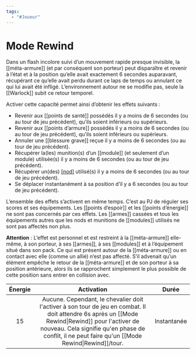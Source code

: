 ```yaml
---
tags:
  - "#Joueur"
---
```

# Mode Rewind

Dans un flash incolore suivi d’un mouvement rapide presque invisible, la [[méta-armure]] (et par conséquent son porteur) peut disparaître et revenir à l’état et à la position qu’elle avait exactement 6 secondes auparavant, récupérant ce qu’elle avait perdu durant ce laps de temps ou annulant ce qui lui avait été infligé. L’environnement autour ne se modifie pas, seule la [[Warlock]] subit ce retour temporel.

Activer cette capacité permet ainsi d’obtenir les effets suivants :

- Revenir aux [[points de santé]] possédés il y a moins de 6 secondes (ou au tour de jeu précédent), qu’ils soient inférieurs ou supérieurs.
- Revenir aux [[points d’armure]] possédés il y a moins de 6 secondes (ou au tour de jeu précédent), qu’ils soient inférieurs ou supérieurs.
- Annuler une [[blessure grave]] reçue il y a moins de 6 secondes (ou au tour de jeu précédent).
- Récupérer la(les) munition(s) d’un [[module]] (et seulement d’un module) utilisée(s) il y a moins de 6 secondes (ou au tour de jeu précédent).
- Récupérer un(des) [[nod]](s) utilisé(s) il y a moins de 6 secondes (ou au tour de jeu précédent).
- Se déplacer instantanément à sa position d’il y a 6 secondes (ou au tour de jeu précédent).

L’ensemble des effets s’activent en même temps. C’est au PJ de réguler ses scores et ses équipements. Les [[points d’espoir]] et les [[points d’énergie]] ne sont pas concernés par ces effets. Les [[armes]] cassées et tous les équipements autres que les nods et munitions de [[modules]] utilisés ne sont pas affectés non plus.

**Attention** : L’effet est personnel et est restreint à la [[méta-armure]] elle-même, à son porteur, à ses [[armes]], à ses [[modules]] et à l’équipement situé dans son pack. Ce qui est présent autour de la [[méta-armure]] ou en contact avec elle (comme un allié) n’est pas affecté. S’il advenait qu’un élément empêche le retour de la [[méta-armure]] et de son porteur à sa position antérieure, alors ils se rapprochent simplement le plus possible de cette position sans entrer en collision avec.

| Énergie |                                                                                                                       Activation                                                                                                                       |    Durée    |
| :-----: | :----------------------------------------------------------------------------------------------------------------------------------------------------------------------------------------------------------------------------------------------------: | :---------: |
|   15    | Aucune. Cependant, le chevalier doit l'activer à son tour de jeu en combat. Il doit attendre 6s après un [[Mode Rewind\|Rewind]] pour l'activer de nouveau. Cela signifie qu'en phase de conflit, il ne peut faire qu'un [[Mode Rewind\|Rewind]]/tour. | Instantanée |
